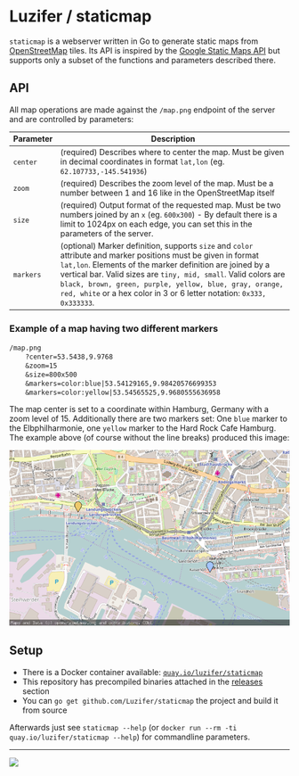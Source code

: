 # Luzifer / staticmap

`staticmap` is a webserver written in Go to generate static maps from [OpenStreetMap](https://openstreetmap.org/) tiles. Its API is inspired by the [Google Static Maps API](https://developers.google.com/maps/documentation/static-maps/intro) but supports only a subset of the functions and parameters described there.

## API

All map operations are made against the `/map.png` endpoint of the server and are controlled by parameters:

| Parameter | Description |
| ---- | ---- |
| `center` | (required) Describes where to center the map. Must be given in decimal coordinates in format `lat,lon` (eg. `62.107733,-145.541936`) |
| `zoom` | (required) Describes the zoom level of the map. Must be a number between 1 and 16 like in the OpenStreetMap itself |
| `size` | (required) Output format of the requested map. Must be two numbers joined by an `x` (eg. `600x300`) - By default there is a limit to 1024px on each edge, you can set this in the parameters of the server. |
| `markers` | (optional) Marker definition, supports `size` and `color` attribute and marker positions must be given in format `lat,lon`. Elements of the marker definition are joined by a vertical bar. Valid sizes are `tiny, mid, small`. Valid colors are `black, brown, green, purple, yellow, blue, gray, orange, red, white` or a hex color in 3 or 6 letter notation: `0x333, 0x333333`. |

### Example of a map having two different markers

```
/map.png
    ?center=53.5438,9.9768
    &zoom=15
    &size=800x500
    &markers=color:blue|53.54129165,9.98420576699353
    &markers=color:yellow|53.54565525,9.9680555636958
```

The map center is set to a coordinate within Hamburg, Germany with a zoom level of 15. Additionally there are two markers set: One `blue` marker to the Elbphilharmonie, one `yellow` marker to the Hard Rock Cafe Hamburg. The example above (of course without the line breaks) produced this image:

![](example/map.png)

## Setup

- There is a Docker container available: [`quay.io/luzifer/staticmap`](https://quay.io/repository/luzifer/staticmap)
- This repository has precompiled binaries attached in the [releases](https://github.com/Luzifer/staticmap/releases) section
- You can `go get github.com/Luzifer/staticmap` the project and build it from source

Afterwards just see `staticmap --help` (or `docker run --rm -ti quay.io/luzifer/staticmap --help`) for commandline parameters.

----

![](https://d2o84fseuhwkxk.cloudfront.net/staticmap.svg)
